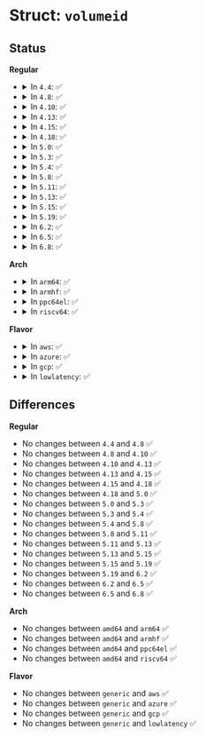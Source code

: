 # Struct: <code>volumeid</code>

## Status
<b>Regular</b>
<ul>
<li>
<details>
<summary>In <code>4.4</code>: ✅</summary>

```c
struct volumeid {
    u8 vid_unused[248];
    u8 vid_mac[8];
};
```
</details>
</li>
<li>
<details>
<summary>In <code>4.8</code>: ✅</summary>

```c
struct volumeid {
    u8 vid_unused[248];
    u8 vid_mac[8];
};
```
</details>
</li>
<li>
<details>
<summary>In <code>4.10</code>: ✅</summary>

```c
struct volumeid {
    u8 vid_unused[248];
    u8 vid_mac[8];
};
```
</details>
</li>
<li>
<details>
<summary>In <code>4.13</code>: ✅</summary>

```c
struct volumeid {
    u8 vid_unused[248];
    u8 vid_mac[8];
};
```
</details>
</li>
<li>
<details>
<summary>In <code>4.15</code>: ✅</summary>

```c
struct volumeid {
    u8 vid_unused[248];
    u8 vid_mac[8];
};
```
</details>
</li>
<li>
<details>
<summary>In <code>4.18</code>: ✅</summary>

```c
struct volumeid {
    u8 vid_unused[248];
    u8 vid_mac[8];
};
```
</details>
</li>
<li>
<details>
<summary>In <code>5.0</code>: ✅</summary>

```c
struct volumeid {
    u8 vid_unused[248];
    u8 vid_mac[8];
};
```
</details>
</li>
<li>
<details>
<summary>In <code>5.3</code>: ✅</summary>

```c
struct volumeid {
    u8 vid_unused[248];
    u8 vid_mac[8];
};
```
</details>
</li>
<li>
<details>
<summary>In <code>5.4</code>: ✅</summary>

```c
struct volumeid {
    u8 vid_unused[248];
    u8 vid_mac[8];
};
```
</details>
</li>
<li>
<details>
<summary>In <code>5.8</code>: ✅</summary>

```c
struct volumeid {
    u8 vid_unused[248];
    u8 vid_mac[8];
};
```
</details>
</li>
<li>
<details>
<summary>In <code>5.11</code>: ✅</summary>

```c
struct volumeid {
    u8 vid_unused[248];
    u8 vid_mac[8];
};
```
</details>
</li>
<li>
<details>
<summary>In <code>5.13</code>: ✅</summary>

```c
struct volumeid {
    u8 vid_unused[248];
    u8 vid_mac[8];
};
```
</details>
</li>
<li>
<details>
<summary>In <code>5.15</code>: ✅</summary>

```c
struct volumeid {
    u8 vid_unused[248];
    u8 vid_mac[8];
};
```
</details>
</li>
<li>
<details>
<summary>In <code>5.19</code>: ✅</summary>

```c
struct volumeid {
    u8 vid_unused[248];
    u8 vid_mac[8];
};
```
</details>
</li>
<li>
<details>
<summary>In <code>6.2</code>: ✅</summary>

```c
struct volumeid {
    u8 vid_unused[248];
    u8 vid_mac[8];
};
```
</details>
</li>
<li>
<details>
<summary>In <code>6.5</code>: ✅</summary>

```c
struct volumeid {
    u8 vid_unused[248];
    u8 vid_mac[8];
};
```
</details>
</li>
<li>
<details>
<summary>In <code>6.8</code>: ✅</summary>

```c
struct volumeid {
    u8 vid_unused[248];
    u8 vid_mac[8];
};
```
</details>
</li>
</ul>
<b>Arch</b>
<ul>
<li>
<details>
<summary>In <code>arm64</code>: ✅</summary>

```c
struct volumeid {
    u8 vid_unused[248];
    u8 vid_mac[8];
};
```
</details>
</li>
<li>
<details>
<summary>In <code>armhf</code>: ✅</summary>

```c
struct volumeid {
    u8 vid_unused[248];
    u8 vid_mac[8];
};
```
</details>
</li>
<li>
<details>
<summary>In <code>ppc64el</code>: ✅</summary>

```c
struct volumeid {
    u8 vid_unused[248];
    u8 vid_mac[8];
};
```
</details>
</li>
<li>
<details>
<summary>In <code>riscv64</code>: ✅</summary>

```c
struct volumeid {
    u8 vid_unused[248];
    u8 vid_mac[8];
};
```
</details>
</li>
</ul>
<b>Flavor</b>
<ul>
<li>
<details>
<summary>In <code>aws</code>: ✅</summary>

```c
struct volumeid {
    u8 vid_unused[248];
    u8 vid_mac[8];
};
```
</details>
</li>
<li>
<details>
<summary>In <code>azure</code>: ✅</summary>

```c
struct volumeid {
    u8 vid_unused[248];
    u8 vid_mac[8];
};
```
</details>
</li>
<li>
<details>
<summary>In <code>gcp</code>: ✅</summary>

```c
struct volumeid {
    u8 vid_unused[248];
    u8 vid_mac[8];
};
```
</details>
</li>
<li>
<details>
<summary>In <code>lowlatency</code>: ✅</summary>

```c
struct volumeid {
    u8 vid_unused[248];
    u8 vid_mac[8];
};
```
</details>
</li>
</ul>

## Differences
<b>Regular</b>
<ul>
<li>
No changes between <code>4.4</code> and <code>4.8</code> ✅
</li>
<li>
No changes between <code>4.8</code> and <code>4.10</code> ✅
</li>
<li>
No changes between <code>4.10</code> and <code>4.13</code> ✅
</li>
<li>
No changes between <code>4.13</code> and <code>4.15</code> ✅
</li>
<li>
No changes between <code>4.15</code> and <code>4.18</code> ✅
</li>
<li>
No changes between <code>4.18</code> and <code>5.0</code> ✅
</li>
<li>
No changes between <code>5.0</code> and <code>5.3</code> ✅
</li>
<li>
No changes between <code>5.3</code> and <code>5.4</code> ✅
</li>
<li>
No changes between <code>5.4</code> and <code>5.8</code> ✅
</li>
<li>
No changes between <code>5.8</code> and <code>5.11</code> ✅
</li>
<li>
No changes between <code>5.11</code> and <code>5.13</code> ✅
</li>
<li>
No changes between <code>5.13</code> and <code>5.15</code> ✅
</li>
<li>
No changes between <code>5.15</code> and <code>5.19</code> ✅
</li>
<li>
No changes between <code>5.19</code> and <code>6.2</code> ✅
</li>
<li>
No changes between <code>6.2</code> and <code>6.5</code> ✅
</li>
<li>
No changes between <code>6.5</code> and <code>6.8</code> ✅
</li>
</ul>
<b>Arch</b>
<ul>
<li>
No changes between <code>amd64</code> and <code>arm64</code> ✅
</li>
<li>
No changes between <code>amd64</code> and <code>armhf</code> ✅
</li>
<li>
No changes between <code>amd64</code> and <code>ppc64el</code> ✅
</li>
<li>
No changes between <code>amd64</code> and <code>riscv64</code> ✅
</li>
</ul>
<b>Flavor</b>
<ul>
<li>
No changes between <code>generic</code> and <code>aws</code> ✅
</li>
<li>
No changes between <code>generic</code> and <code>azure</code> ✅
</li>
<li>
No changes between <code>generic</code> and <code>gcp</code> ✅
</li>
<li>
No changes between <code>generic</code> and <code>lowlatency</code> ✅
</li>
</ul>
